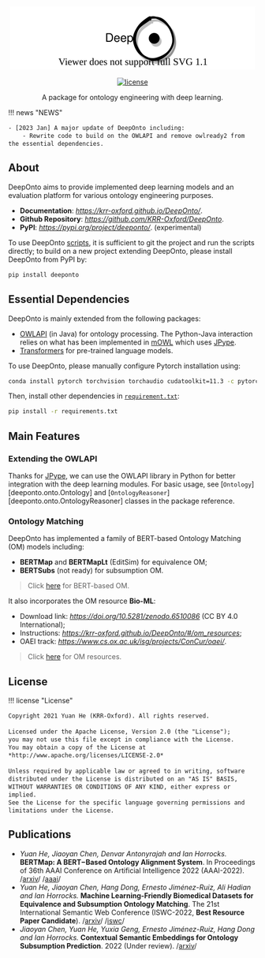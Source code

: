 <!---
Copyright 2021 Yuan He (KRR-Oxford). All rights reserved.

Licensed under the Apache License, Version 2.0 (the "License");
you may not use this file except in compliance with the License.
You may obtain a copy of the License at

    http://www.apache.org/licenses/LICENSE-2.0

Unless required by applicable law or agreed to in writing, software
distributed under the License is distributed on an "AS IS" BASIS,
WITHOUT WARRANTIES OR CONDITIONS OF ANY KIND, either express or implied.
See the License for the specific language governing permissions and
limitations under the License.
-->

<p align="center">
  <a href="https://krr-oxford.github.io/DeepOnto/">
    <img alt="deeponto" src="https://raw.githubusercontent.com/KRR-Oxford/DeepOnto/main/docs/images/icon.svg">
  </a>
</p>

<p align="center">
    <a href="https://github.com/KRR-Oxford/DeepOnto/blob/main/LICENSE">
        <img alt="license" src="https://img.shields.io/github/license/KRR-Oxford/DeepOnto">
    </a>
</p>

<p align="center">
  A package for ontology engineering with deep learning. 
</p>

!!! news "NEWS"

    - [2023 Jan] A major update of DeepOnto including:
        - Rewrite code to build on the OWLAPI and remove owlready2 from the essential dependencies.
## About

DeepOnto aims to provide implemented deep learning models and an evaluation platform for various ontology engineering purposes. 

- **Documentation**: *<https://krr-oxford.github.io/DeepOnto/>*.
- **Github Repository**: *<https://github.com/KRR-Oxford/DeepOnto>*. 
- **PyPI**: *<https://pypi.org/project/deeponto/>*. (experimental)

To use DeepOnto [scripts](link-to-scripts), it is sufficient to git the project and run the scripts directly; to build on a new project extending DeepOnto, please install DeepOnto from PyPI by:

```bash
pip install deeponto
```

## Essential Dependencies

DeepOnto is mainly extended from the following packages:

- [OWLAPI](http://owlapi.sourceforge.net/) (in Java) for ontology processing. The Python-Java interaction relies on what has been implemented in [mOWL](https://mowl.readthedocs.io/en/latest/index.html) which uses [JPype](https://jpype.readthedocs.io/en/latest/).
- [Transformers](https://github.com/huggingface/transformers) for pre-trained language models.

To use DeepOnto, please manually configure Pytorch installation using:

```bash
conda install pytorch torchvision torchaudio cudatoolkit=11.3 -c pytorch
```

Then, install other dependencies in [`requirement.txt`](https://raw.githubusercontent.com/KRR-Oxford/DeepOnto/main/requirements.txt):

```bash
pip install -r requirements.txt
```


## Main Features


### Extending the OWLAPI

Thanks for [JPype](https://jpype.readthedocs.io/en/latest/), we can use the OWLAPI library in Python for better integration with the deep learning modules. For basic usage, see [`Ontology`][deeponto.onto.Ontology] and [`OntologyReasoner`][deeponto.onto.OntologyReasoner] classes in the package reference.

### Ontology Matching 

DeepOnto has implemented a family of BERT-based Ontology Matching (OM) models including:

  - **BERTMap** and **BERTMapLt** (EditSim) for equivalence OM;
  - **BERTSubs** (not ready) for subsumption OM.

<!-- link to be changed -->
> Click [here](https://krr-oxford.github.io/DeepOnto/#/bertmap) for BERT-based OM.

It also incorporates the OM resource **Bio-ML**:

  -  Download link: *<https://doi.org/10.5281/zenodo.6510086>* (CC BY 4.0 International);
  -  Instructions: *<https://krr-oxford.github.io/DeepOnto/#/om_resources>*;
  -  OAEI track: *<https://www.cs.ox.ac.uk/isg/projects/ConCur/oaei/>*.

<!-- link to be changed -->
> Click [here](https://krr-oxford.github.io/DeepOnto/#/om_resources) for OM resources.

## License

!!! license "License"

    Copyright 2021 Yuan He (KRR-Oxford). All rights reserved.

    Licensed under the Apache License, Version 2.0 (the "License");
    you may not use this file except in compliance with the License.
    You may obtain a copy of the License at *http://www.apache.org/licenses/LICENSE-2.0*

    Unless required by applicable law or agreed to in writing, software
    distributed under the License is distributed on an "AS IS" BASIS,
    WITHOUT WARRANTIES OR CONDITIONS OF ANY KIND, either express or implied.
    See the License for the specific language governing permissions and
    limitations under the License.

## Publications

- *Yuan He‚ Jiaoyan Chen‚ Denvar Antonyrajah and Ian Horrocks.* **BERTMap: A BERT−Based Ontology Alignment System**. In Proceedings of 36th AAAI Conference on Artificial Intelligence 2022 (AAAI-2022). /[arxiv](https://arxiv.org/abs/2112.02682)/ /[aaai](https://ojs.aaai.org/index.php/AAAI/article/view/20510)/
- *Yuan He‚ Jiaoyan Chen‚ Hang Dong, Ernesto Jiménez-Ruiz, Ali Hadian and Ian Horrocks.* **Machine Learning-Friendly Biomedical Datasets for Equivalence and Subsumption Ontology Matching**. The 21st International Semantic Web Conference (ISWC-2022, **Best Resource Paper Candidate**). /[arxiv](https://arxiv.org/abs/2205.03447)/ /[iswc](https://link.springer.com/chapter/10.1007/978-3-031-19433-7_33)/
- *Jiaoyan Chen, Yuan He, Yuxia Geng, Ernesto Jiménez-Ruiz, Hang Dong and Ian Horrocks.* **Contextual Semantic Embeddings for Ontology Subsumption Prediction**. 2022 (Under review). /[arxiv](https://arxiv.org/abs/2202.09791)/
